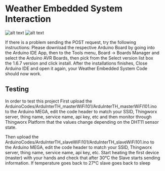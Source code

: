 # Weather Embedded System Interaction
![alt text](https://raw.githubusercontent.com/tidusdavid/weather-interaction-eafit/master/Resources/Architecture.png)
![alt text](https://raw.githubusercontent.com/tidusdavid/weather-interaction-eafit/master/Resources/Device.jpg)

If there is a problem sending the POST request, try the following instructions:
Please download the respective Arduino Board by going into the Arduino IDE App, then to the Tools menu, Board -> Boards Manager and
select the Arduino AVR Boards, then pick from the Select version list box the 1.6.7 version and click install. After the installations finishes,
Close Arduino IDE and open it again, your Weather Embedded System Code should now work.

## Testing

In order to test this project
First upload the ArduinoCodes/ArduInterTH_masterWiFi101/ArduInterTH_masterWiFi101.ino to the Arduino MEGA, edit the code header to match your SSID, Thingworx server, thing name, service name, api key, etc and then monitor through Thingworx Platform that the values change depending on the DHT11 sensor state.

Then upload the ArduinoCodes/ArduInterTH_slaveWiFi101/ArduInterTH_slaveWiFi101.ino to the Arduino MEGA, edit the code header to match your SSID, Thingworx server, thing name, service name, api key, etc. Start heating the first device (master) with your hands and check that after 30°C the Slave starts sending information. If temperature goes back to 27°C slave goes back to sleep
